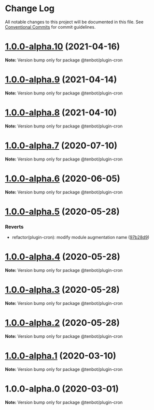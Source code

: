 # Change Log

All notable changes to this project will be documented in this file.
See [Conventional Commits](https://conventionalcommits.org) for commit guidelines.

# [1.0.0-alpha.10](https://github.com/tenbot/tenbot/compare/v1.0.0-alpha.9...v1.0.0-alpha.10) (2021-04-16)

**Note:** Version bump only for package @tenbot/plugin-cron

# [1.0.0-alpha.9](https://github.com/tenbot/tenbot/compare/v1.0.0-alpha.8...v1.0.0-alpha.9) (2021-04-14)

**Note:** Version bump only for package @tenbot/plugin-cron

# [1.0.0-alpha.8](https://github.com/tenbot/tenbot/compare/v1.0.0-alpha.7...v1.0.0-alpha.8) (2021-04-10)

**Note:** Version bump only for package @tenbot/plugin-cron

# [1.0.0-alpha.7](https://github.com/tenbot/tenbot/compare/v1.0.0-alpha.6...v1.0.0-alpha.7) (2020-07-10)

**Note:** Version bump only for package @tenbot/plugin-cron

# [1.0.0-alpha.6](https://github.com/tenbot/tenbot/compare/v1.0.0-alpha.5...v1.0.0-alpha.6) (2020-06-05)

**Note:** Version bump only for package @tenbot/plugin-cron

# [1.0.0-alpha.5](https://github.com/tenbot/tenbot/compare/v1.0.0-alpha.4...v1.0.0-alpha.5) (2020-05-28)

### Reverts

- refactor(plugin-cron): modify module augmentation name ([97b28d9](https://github.com/tenbot/tenbot/commit/97b28d9672d63f08c525a39e1abf94db95e2c217))

# [1.0.0-alpha.4](https://github.com/tenbot/tenbot/compare/v1.0.0-alpha.3...v1.0.0-alpha.4) (2020-05-28)

**Note:** Version bump only for package @tenbot/plugin-cron

# [1.0.0-alpha.3](https://github.com/tenbot/tenbot/compare/v1.0.0-alpha.2...v1.0.0-alpha.3) (2020-05-28)

**Note:** Version bump only for package @tenbot/plugin-cron

# [1.0.0-alpha.2](https://github.com/tenbot/tenbot/compare/v1.0.0-alpha.1...v1.0.0-alpha.2) (2020-05-28)

**Note:** Version bump only for package @tenbot/plugin-cron

# [1.0.0-alpha.1](https://github.com/tenbot/tenbot/compare/v1.0.0-alpha.0...v1.0.0-alpha.1) (2020-03-10)

**Note:** Version bump only for package @tenbot/plugin-cron

# 1.0.0-alpha.0 (2020-03-01)

**Note:** Version bump only for package @tenbot/plugin-cron
